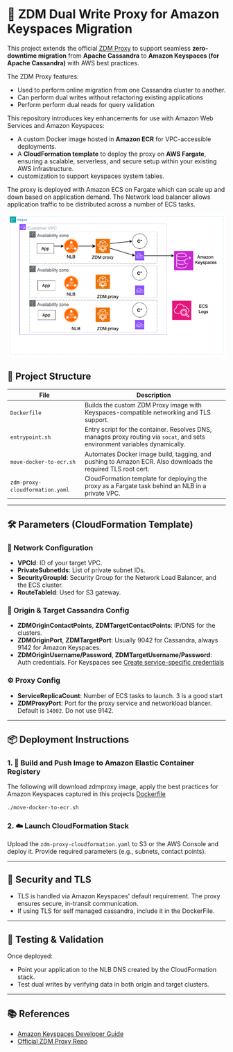 # 🚀 ZDM Dual Write Proxy for Amazon Keyspaces Migration

This project extends the official [ ZDM Proxy](https://github.com/datastax/zdm-proxy) to support seamless **zero-downtime migration** from **Apache Cassandra** to **Amazon Keyspaces (for Apache Cassandra)** with AWS best practices. 

The ZDM Proxy features:
- Used to perform online migration from one Cassandra cluster to another.
- Can perform dual writes without refactoring existing applications
- Perform perform dual reads for query validation

This repository introduces key enhancements for use with Amazon Web Services and Amazon Keyspaces:

- A custom Docker image hosted in **Amazon ECR** for VPC-accessible deployments.
- A **CloudFormation template** to deploy the proxy on **AWS Fargate**, ensuring a scalable, serverless, and secure setup within your existing AWS infrastructure.
- customization to support keyspaces system tables. 


The proxy is deployed with Amazon ECS on Fargate which can scale up and down based on application demand. The Network load balancer allows application traffic to be distributed across a number of ECS tasks. 

![this screenshot](aws-ecs-zdm.drawio.png)



## 📁 Project Structure

| File                            | Description                                                                                                                  |
| ------------------------------- | ---------------------------------------------------------------------------------------------------------------------------- |
| `Dockerfile`                    | Builds the custom ZDM Proxy image with Keyspaces-compatible networking and TLS support.                                      |
| `entrypoint.sh`                 | Entry script for the container. Resolves DNS, manages proxy routing via `socat`, and sets environment variables dynamically. |
| `move-docker-to-ecr.sh`         | Automates Docker image build, tagging, and pushing to Amazon ECR. Also downloads the required TLS root cert.                 |
| `zdm-proxy-cloudformation.yaml` | CloudFormation template for deploying the proxy as a Fargate task behind an NLB in a private VPC.                            |

---

## 🛠️ Parameters (CloudFormation Template)

### 🔌 Network Configuration

- **VPCId**: ID of your target VPC.
- **PrivateSubnetIds**: List of private subnet IDs.
- **SecurityGroupId**: Security Group for the Network Load Balancer, and the ECS cluster.
- **RouteTableId**: Used for S3 gateway. 

### 🔄 Origin & Target Cassandra Config

- **ZDMOriginContactPoints**, **ZDMTargetContactPoints**: IP/DNS for the clusters.
- **ZDMOriginPort**, **ZDMTargetPort**: Usually 9042 for Cassandra, always 9142 for Amazon Keyspaces.
- **ZDMOriginUsername/Password**, **ZDMTargetUsername/Password**: Auth credentials. For Keyspaces see [Create service-specific credentials](https://docs.aws.amazon.com/keyspaces/latest/devguide/programmatic.credentials.ssc.html)

### ⚙️ Proxy Config

- **ServiceReplicaCount**: Number of ECS tasks to launch. 3 is a good start
- **ZDMProxyPort**: Port for the proxy service and networkload blancer. Default is `14002`. Do not use 9142. 

---

## 📦 Deployment Instructions

### 1. 🧱 Build and Push Image to Amazon Elastic Container Registery

The following will download zdmproxy image, apply the best practices for Amazon Keyspaces captured in this projects [Dockerfile](DockerFile)
```bash
./move-docker-to-ecr.sh
```

### 2. ☁️ Launch CloudFormation Stack

Upload the `zdm-proxy-cloudformation.yaml` to S3 or the AWS Console and deploy it. Provide required parameters (e.g., subnets, contact points).

---

## 🔐 Security and TLS

- TLS is handled via Amazon Keyspaces' default requirement. The proxy ensures secure, in-transit communication.
- If using TLS for self managed cassandra, include it in the DockerFile. 

---


## 🧪 Testing & Validation

Once deployed:

- Point your application to the NLB DNS created by the CloudFormation stack.
- Test dual writes by verifying data in both origin and target clusters.

---

## 📚 References

- [Amazon Keyspaces Developer Guide](https://docs.aws.amazon.com/keyspaces/latest/devguide/)
- [Official ZDM Proxy Repo](https://github.com/datastax/zdm-proxy)

